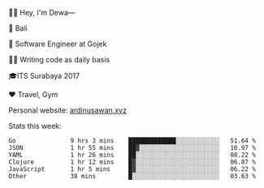 👋🏼 Hey, I'm Dewa—

📍 Bali

💼 Software Engineer at Gojek

✍🏼 Writing code as daily basis

🎓ITS Surabaya 2017

♥️ Travel, Gym

Personal website: [ardinusawan.xyz](https://ardinusawan.xyz)

Stats this week:
<!--START_SECTION:waka-->

```text
Go               9 hrs 3 mins    █████████████░░░░░░░░░░░░   51.64 %
JSON             1 hr 55 mins    ██▓░░░░░░░░░░░░░░░░░░░░░░   10.97 %
YAML             1 hr 26 mins    ██░░░░░░░░░░░░░░░░░░░░░░░   08.22 %
Clojure          1 hr 12 mins    █▓░░░░░░░░░░░░░░░░░░░░░░░   06.87 %
JavaScript       1 hr 5 mins     █▓░░░░░░░░░░░░░░░░░░░░░░░   06.22 %
Other            38 mins         █░░░░░░░░░░░░░░░░░░░░░░░░   03.63 %
```

<!--END_SECTION:waka-->

